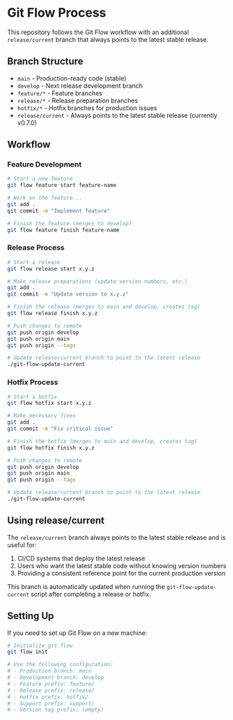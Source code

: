 # Git Flow Process

This repository follows the Git Flow workflow with an additional `release/current` branch that always points to the latest stable release.

## Branch Structure

- `main` - Production-ready code (stable)
- `develop` - Next release development branch
- `feature/*` - Feature branches
- `release/*` - Release preparation branches
- `hotfix/*` - Hotfix branches for production issues
- `release/current` - Always points to the latest stable release (currently v0.7.0)

## Workflow

### Feature Development

```bash
# Start a new feature
git flow feature start feature-name

# Work on the feature...
git add .
git commit -m "Implement feature"

# Finish the feature (merges to develop)
git flow feature finish feature-name
```

### Release Process

```bash
# Start a release
git flow release start x.y.z

# Make release preparations (update version numbers, etc.)
git add .
git commit -m "Update version to x.y.z"

# Finish the release (merges to main and develop, creates tag)
git flow release finish x.y.z

# Push changes to remote
git push origin develop
git push origin main
git push origin --tags

# Update release/current branch to point to the latest release
./git-flow-update-current
```

### Hotfix Process

```bash
# Start a hotfix
git flow hotfix start x.y.z

# Make necessary fixes
git add .
git commit -m "Fix critical issue"

# Finish the hotfix (merges to main and develop, creates tag)
git flow hotfix finish x.y.z

# Push changes to remote
git push origin develop
git push origin main
git push origin --tags

# Update release/current branch to point to the latest release
./git-flow-update-current
```

## Using release/current

The `release/current` branch always points to the latest stable release and is useful for:

1. CI/CD systems that deploy the latest release
2. Users who want the latest stable code without knowing version numbers
3. Providing a consistent reference point for the current production version

This branch is automatically updated when running the `git-flow-update-current` script after completing a release or hotfix.

## Setting Up

If you need to set up Git Flow on a new machine:

```bash
# Initialize git flow
git flow init

# Use the following configuration:
# - Production branch: main
# - Development branch: develop
# - Feature prefix: feature/
# - Release prefix: release/
# - Hotfix prefix: hotfix/
# - Support prefix: support/
# - Version tag prefix: (empty)
```